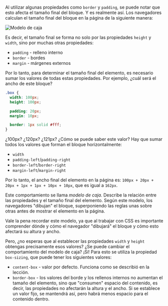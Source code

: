 
Al utilizar algunas propiedades como `border` y `padding`, se puede notar que esto afecta el tamaño final del bloque. Y es realmente así. Los navegadores calculan el tamaño final del bloque en la página de la siguiente manera:

![Modelo de caja](../assets/box-model-standard-small.png)

Es decir, el tamaño final se forma no solo por las propiedades `height` y `width`, sino por muchas otras propiedades:

* `padding` - relleno interno
* `border` - bordes
* `margin` - márgenes externos

Por lo tanto, para determinar el tamaño final del elemento, es necesario sumar los valores de todas estas propiedades. Por ejemplo, ¿cuál será el ancho de este bloque?

```css
.box {
  width: 100px;
  height: 100px;

  padding: 20px;
  margin: 10px;

  border: 1px solid #fff;
}
```

¿100px? ¿120px? ¿121px? ¿Cómo se puede saber este valor? Hay que sumar todos los valores que forman el bloque horizontalmente:

* `width`
* `padding-left`/`padding-right`
* `border-left`/`border-right`
* `margin-left`/`margin-right`

Por lo tanto, el ancho final del elemento en la página es: `100px + 20px + 20px + 1px + 1px + 10px + 10px`, que es igual a `162px`.

Este comportamiento se llama _modelo de caja_. Describe la relación entre las propiedades y el tamaño final del elemento. Según este modelo, los navegadores "dibujan" el bloque, superponiendo las reglas unas sobre otras antes de mostrar el elemento en la página.

Vale la pena recordar este modelo, ya que al trabajar con CSS es importante comprender dónde y cómo el navegador "dibujará" el bloque y cómo esto afectará su altura y ancho.

Pero, ¿no esperas que al establecer las propiedades `width` y `height` obtengas precisamente esos valores? ¿Se puede cambiar el comportamiento del modelo de caja? ¡Sí! Para esto se utiliza la propiedad `box-sizing`, que puede tener los siguientes valores:

* `content-box` - valor por defecto. Funciona como se describió en la lección.
* `border-box` - los valores del borde y los rellenos internos no aumentan el tamaño del elemento, sino que "consumen" espacio del contenido, es decir, las propiedades no afectarán la altura y el ancho. Si se establece un valor fijo, se mantendrá así, pero habrá menos espacio para el contenido dentro.
